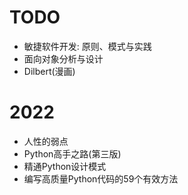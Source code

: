 
# TODO
- 敏捷软件开发: 原则、模式与实践
- 面向对象分析与设计
- Dilbert(漫画)

# 2022
- 人性的弱点
- Python高手之路(第三版)
- 精通Python设计模式
- 编写高质量Python代码的59个有效方法

